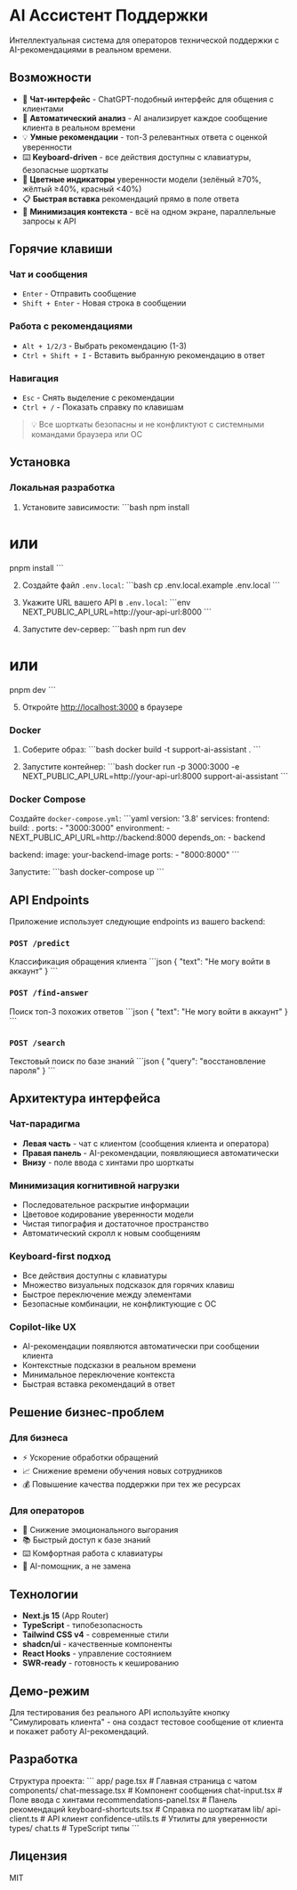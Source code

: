 # AI Ассистент Поддержки

Интеллектуальная система для операторов технической поддержки с AI-рекомендациями в реальном времени.


## Возможности

- 💬 **Чат-интерфейс** - ChatGPT-подобный интерфейс для общения с клиентами
- 🤖 **Автоматический анализ** - AI анализирует каждое сообщение клиента в реальном времени
- 💡 **Умные рекомендации** - топ-3 релевантных ответа с оценкой уверенности
- ⌨️ **Keyboard-driven** - все действия доступны с клавиатуры, безопасные шорткаты
- 🎨 **Цветные индикаторы** уверенности модели (зелёный ≥70%, жёлтый ≥40%, красный <40%)
- 📋 **Быстрая вставка** рекомендаций прямо в поле ответа
- 🔄 **Минимизация контекста** - всё на одном экране, параллельные запросы к API

## Горячие клавиши

### Чат и сообщения
- `Enter` - Отправить сообщение
- `Shift + Enter` - Новая строка в сообщении

### Работа с рекомендациями
- `Alt + 1/2/3` - Выбрать рекомендацию (1-3)
- `Ctrl + Shift + I` - Вставить выбранную рекомендацию в ответ

### Навигация
- `Esc` - Снять выделение с рекомендации
- `Ctrl + /` - Показать справку по клавишам

> 💡 Все шорткаты безопасны и не конфликтуют с системными командами браузера или ОС

## Установка

### Локальная разработка

1. Установите зависимости:
\`\`\`bash
npm install
# или
pnpm install
\`\`\`

2. Создайте файл `.env.local`:
\`\`\`bash
cp .env.local.example .env.local
\`\`\`

3. Укажите URL вашего API в `.env.local`:
\`\`\`env
NEXT_PUBLIC_API_URL=http://your-api-url:8000
\`\`\`

4. Запустите dev-сервер:
\`\`\`bash
npm run dev
# или
pnpm dev
\`\`\`

5. Откройте [http://localhost:3000](http://localhost:3000) в браузере

### Docker

1. Соберите образ:
\`\`\`bash
docker build -t support-ai-assistant .
\`\`\`

2. Запустите контейнер:
\`\`\`bash
docker run -p 3000:3000 -e NEXT_PUBLIC_API_URL=http://your-api-url:8000 support-ai-assistant
\`\`\`

### Docker Compose

Создайте `docker-compose.yml`:
\`\`\`yaml
version: '3.8'
services:
  frontend:
    build: .
    ports:
      - "3000:3000"
    environment:
      - NEXT_PUBLIC_API_URL=http://backend:8000
    depends_on:
      - backend
  
  backend:
    image: your-backend-image
    ports:
      - "8000:8000"
\`\`\`

Запустите:
\`\`\`bash
docker-compose up
\`\`\`

## API Endpoints

Приложение использует следующие endpoints из вашего backend:

### `POST /predict`
Классификация обращения клиента
\`\`\`json
{
  "text": "Не могу войти в аккаунт"
}
\`\`\`

### `POST /find-answer`
Поиск топ-3 похожих ответов
\`\`\`json
{
  "text": "Не могу войти в аккаунт"
}
\`\`\`

### `POST /search`
Текстовый поиск по базе знаний
\`\`\`json
{
  "query": "восстановление пароля"
}
\`\`\`

## Архитектура интерфейса

### Чат-парадигма
- **Левая часть** - чат с клиентом (сообщения клиента и оператора)
- **Правая панель** - AI-рекомендации, появляющиеся автоматически
- **Внизу** - поле ввода с хинтами про шорткаты

### Минимизация когнитивной нагрузки
- Последовательное раскрытие информации
- Цветовое кодирование уверенности модели
- Чистая типография и достаточное пространство
- Автоматический скролл к новым сообщениям

### Keyboard-first подход
- Все действия доступны с клавиатуры
- Множество визуальных подсказок для горячих клавиш
- Быстрое переключение между элементами
- Безопасные комбинации, не конфликтующие с ОС

### Copilot-like UX
- AI-рекомендации появляются автоматически при сообщении клиента
- Контекстные подсказки в реальном времени
- Минимальное переключение контекста
- Быстрая вставка рекомендаций в ответ

## Решение бизнес-проблем

### Для бизнеса
- ⚡ Ускорение обработки обращений
- 📈 Снижение времени обучения новых сотрудников
- 💰 Повышение качества поддержки при тех же ресурсах

### Для операторов
- 🎯 Снижение эмоционального выгорания
- 📚 Быстрый доступ к базе знаний
- ⌨️ Комфортная работа с клавиатуры
- 🤖 AI-помощник, а не замена

## Технологии

- **Next.js 15** (App Router)
- **TypeScript** - типобезопасность
- **Tailwind CSS v4** - современные стили
- **shadcn/ui** - качественные компоненты
- **React Hooks** - управление состоянием
- **SWR-ready** - готовность к кешированию

## Демо-режим

Для тестирования без реального API используйте кнопку "Симулировать клиента" - она создаст тестовое сообщение от клиента и покажет работу AI-рекомендаций.

## Разработка

Структура проекта:
\`\`\`
app/
  page.tsx              # Главная страница с чатом
components/
  chat-message.tsx      # Компонент сообщения
  chat-input.tsx        # Поле ввода с хинтами
  recommendations-panel.tsx  # Панель рекомендаций
  keyboard-shortcuts.tsx     # Справка по шорткатам
lib/
  api-client.ts         # API клиент
  confidence-utils.ts   # Утилиты для уверенности
types/
  chat.ts              # TypeScript типы
\`\`\`

## Лицензия

MIT
